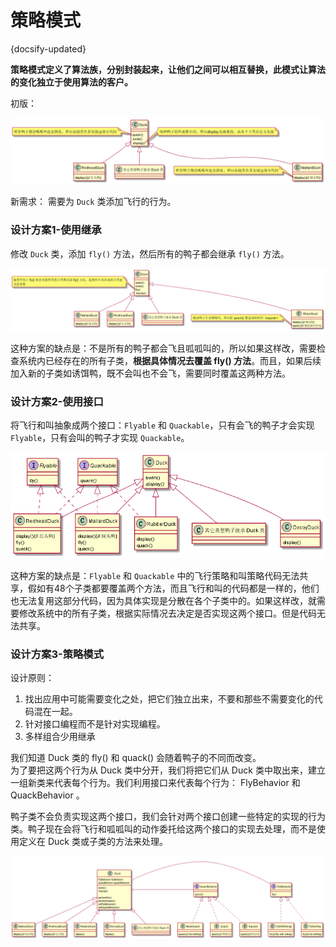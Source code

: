 # 策略模式
{docsify-updated}

**策略模式定义了算法族，分别封装起来，让他们之间可以相互替换，此模式让算法的变化独立于使用算法的客户。**


初版：
<center><img src="pics/plantuml/strategy-pattern-1.png" alt=""></center>


新需求： 需要为 `Duck` 类添加飞行的行为。

### 设计方案1-使用继承
修改 `Duck` 类，添加 `fly()` 方法，然后所有的鸭子都会继承 `fly()` 方法。
<center><img src="pics/plantuml/strategy-pattern-2.png" alt=""></center>

这种方案的缺点是：不是所有的鸭子都会飞且呱呱叫的，所以如果这样改，需要检查系统内已经存在的所有子类，**根据具体情况去覆盖 fly() 方法**。而且，如果后续加入新的子类如诱饵鸭，既不会叫也不会飞，需要同时覆盖这两种方法。

### 设计方案2-使用接口
将飞行和叫抽象成两个接口：`Flyable` 和 `Quackable`，只有会飞的鸭子才会实现 `Flyable`，只有会叫的鸭子才实现 `Quackable`。
<center><img src="pics/plantuml/strategy-pattern-3.png" alt=""></center>

这种方案的缺点是：`Flyable` 和 `Quackable` 中的飞行策略和叫策略代码无法共享，假如有48个子类都要覆盖两个方法，而且飞行和叫的代码都是一样的，他们也无法复用这部分代码，因为具体实现是分散在各个子类中的。如果这样改，就需要修改系统中的所有子类，根据实际情况去决定是否实现这两个接口。但是代码无法共享。

### 设计方案3-策略模式
设计原则：
1. 找出应用中可能需要变化之处，把它们独立出来，不要和那些不需要变化的代码混在一起。
2. 针对接口编程而不是针对实现编程。
3. 多样组合少用继承

我们知道 Duck 类的 fly() 和 quack() 会随着鸭子的不同而改变。  
为了要把这两个行为从 Duck 类中分开，我们将把它们从 Duck 类中取出来，建立一组新类来代表每个行为。我们利用接口来代表每个行为： FlyBehavior 和 QuackBehavior 。

鸭子类不会负责实现这两个接口，我们会针对两个接口创建一些特定的实现的行为类。鸭子现在会将飞行和呱呱叫的动作委托给这两个接口的实现去处理，而不是使用定义在 Duck 类或子类的方法来处理。

<center><img src="pics/plantuml/strategy-pattern-4.png" alt=""></center>
